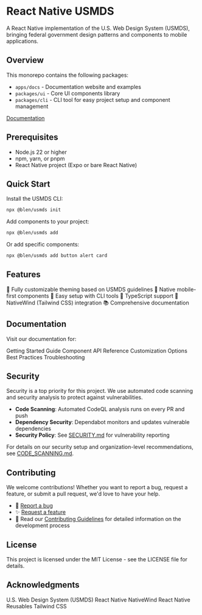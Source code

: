 # React Native USMDS

A React Native implementation of the U.S. Web Design System (USMDS), bringing federal government design patterns and components to mobile applications.

## Overview

This monorepo contains the following packages:

- `apps/docs` - Documentation website and examples
- `packages/ui` - Core UI components library
- `packages/cli` - CLI tool for easy project setup and component management

[Documentation](https://usmds.blencorp.com)

## Prerequisites

- Node.js 22 or higher
- npm, yarn, or pnpm
- React Native project (Expo or bare React Native)

## Quick Start

Install the USMDS CLI:

```sh
npx @blen/usmds init
```

Add components to your project:

```sh
npx @blen/usmds add
```

Or add specific components:

```sh
npx @blen/usmds add button alert card
```

## Features

🎨 Fully customizable theming based on USMDS guidelines
📱 Native mobile-first components
🔧 Easy setup with CLI tools
🎯 TypeScript support
🎨 NativeWind (Tailwind CSS) integration
📚 Comprehensive documentation

## Documentation

Visit our documentation for:

Getting Started Guide
Component API Reference
Customization Options
Best Practices
Troubleshooting

## Security

Security is a top priority for this project. We use automated code scanning and security analysis to protect against vulnerabilities.

- **Code Scanning**: Automated CodeQL analysis runs on every PR and push
- **Dependency Security**: Dependabot monitors and updates vulnerable dependencies
- **Security Policy**: See [SECURITY.md](.github/SECURITY.md) for vulnerability reporting

For details on our security setup and organization-level recommendations, see [CODE_SCANNING.md](.github/CODE_SCANNING.md).

## Contributing

We welcome contributions! Whether you want to report a bug, request a feature, or submit a pull request, we'd love to have your help.

- 🐛 [Report a bug](https://github.com/blencorp/react-native-usmds/issues/new?template=bug_report.yml)
- ✨ [Request a feature](https://github.com/blencorp/react-native-usmds/issues/new?template=feature_request.yml)
- 📖 Read our [Contributing Guidelines](CONTRIBUTING.md) for detailed information on the development process

## License

This project is licensed under the MIT License - see the LICENSE file for details.

## Acknowledgments

U.S. Web Design System (USMDS)
React Native
NativeWind
React Native Reusables
Tailwind CSS
